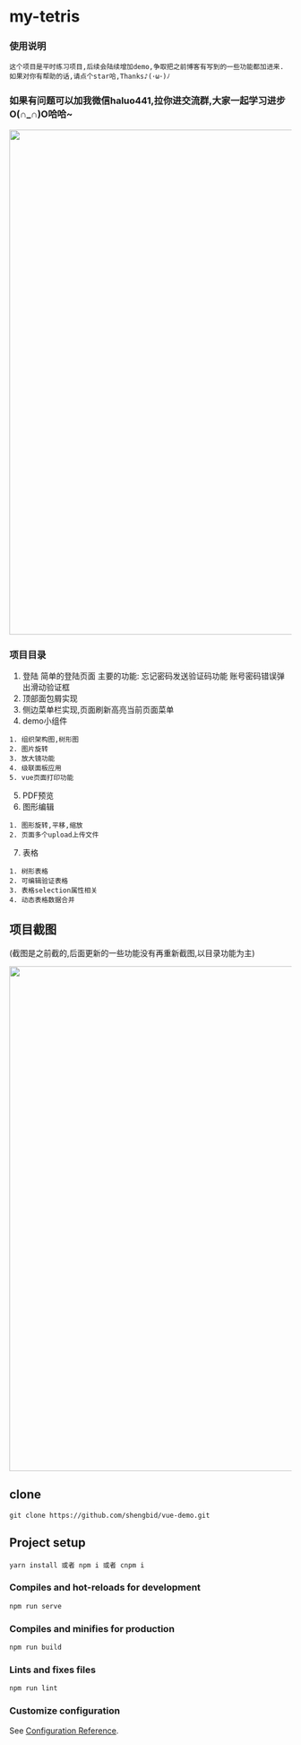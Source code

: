 # my-tetris

### 使用说明
```
这个项目是平时练习项目,后续会陆续增加demo,争取把之前博客有写到的一些功能都加进来.
如果对你有帮助的话,请点个star哈,Thanks♪(･ω･)ﾉ
```
###  如果有问题可以加我微信haluo441,拉你进交流群,大家一起学习进步O(∩_∩)O哈哈~
<p align="center">
  <img width="900" src="https://i.loli.net/2021/02/25/u5cPEk1aIBWCoRA.jpg">
</p>

### 项目目录
1. 登陆 简单的登陆页面
主要的功能: 忘记密码发送验证码功能  账号密码错误弹出滑动验证框
2. 顶部面包屑实现
3. 侧边菜单栏实现,页面刷新高亮当前页面菜单
4. demo小组件
```
1. 组织架构图,树形图 
2. 图片旋转
3. 放大镜功能
4. 级联面板应用
5. vue页面打印功能
```
5. PDF预览
6. 图形编辑
```
1. 图形旋转,平移,缩放
2. 页面多个upload上传文件
```
7. 表格
```
1. 树形表格
2. 可编辑验证表格
3. 表格selection属性相关
4. 动态表格数据合并
```

## 项目截图
(截图是之前截的,后面更新的一些功能没有再重新截图,以目录功能为主)
<!-- ![Image text](https://github.com/shengbid/img-floader/blob/master/imgs/demo1.png) -->
<p align="center">
  <img width="900" src="https://i.loli.net/2020/06/30/ZBDpL3irVv2KU1X.png">
</p>

## clone
```
git clone https://github.com/shengbid/vue-demo.git
```

## Project setup
```
yarn install 或者 npm i 或者 cnpm i
```

### Compiles and hot-reloads for development
```
npm run serve
```

### Compiles and minifies for production
```
npm run build
```

### Lints and fixes files
```
npm run lint
```

### Customize configuration
See [Configuration Reference](https://cli.vuejs.org/config/).
